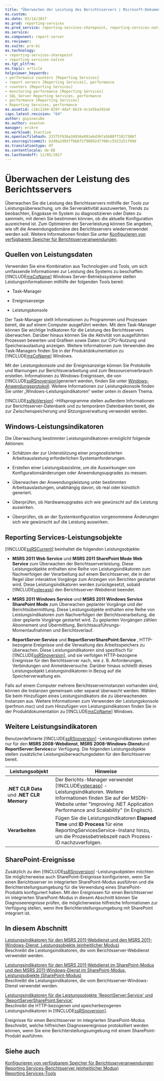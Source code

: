 ```yaml
---
title: "Überwachen der Leistung des Berichtsservers | Microsoft-Dokumentation"
ms.custom: 
ms.date: 03/14/2017
ms.prod: reporting-services
ms.prod_service: reporting-services-sharepoint, reporting-services-native
ms.service: 
ms.component: report-server
ms.reviewer: 
ms.suite: pro-bi
ms.technology:
- reporting-services-sharepoint
- reporting-services-native
ms.tgt_pltfrm: 
ms.topic: article
helpviewer_keywords:
- performance counters [Reporting Services]
- report servers [Reporting Services], performance
- counters [Reporting Services]
- monitoring performance [Reporting Services]
- SQL Server Reporting Services, performance
- performance [Reporting Services]
- Reporting Services, performance
ms.assetid: c1bc13d4-8297-4daf-bb19-4c1e5ba292a6
caps.latest.revision: "64"
author: guyinacube
ms.author: asaxton
manager: erikre
ms.workload: Inactive
ms.openlocfilehash: 23375f636a34936e891ebd36fa5680ff10173867
ms.sourcegitcommit: b2d8a2d95ffbb6f2f98692d7760cc5523151f99d
ms.translationtype: HT
ms.contentlocale: de-DE
ms.lasthandoff: 12/05/2017
---
```

# <a name="monitoring-report-server-performance"></a>Überwachen der Leistung des Berichtsservers
  Überwachen Sie die Leistung des Berichtsservers mithilfe der Tools zur Leistungsüberwachung, um die Serveraktivität auszuwerten, Trends zu beobachten, Engpässe im System zu diagnostizieren oder Daten zu sammeln, mit denen Sie bestimmen können, ob die aktuelle Konfiguration ausreichend ist. Zum Optimieren der Serverleistung können Sie angeben, wie oft die Anwendungsdomäne des Berichtsservers wiederverwendet werden soll. Weitere Informationen finden Sie unter [Konfigurieren von verfügbarem Speicher für Berichtsserveranwendungen](../../reporting-services/report-server/configure-available-memory-for-report-server-applications.md).  
  
## <a name="sources-of-performance-data"></a>Quellen von Leistungsdaten  
 Verwenden Sie eine Kombination aus Technologien und Tools, um sich umfassende Informationen zur Leistung des Systems zu beschaffen: [!INCLUDE[msCoName](../../includes/msconame-md.md)] Windows Server-Betriebssysteme stellen Leistungsinformationen mithilfe der folgenden Tools bereit:  
  
-   Task-Manager  
  
-   Ereignisanzeige  
  
-   Leistungskonsole  
  
 Der Task-Manager stellt Informationen zu Programmen und Prozessen bereit, die auf einem Computer ausgeführt werden. Mit dem Task-Manager können Sie wichtige Indikatoren für die Leistung des Berichtsservers überwachen. Darüber hinaus können Sie die Aktivität von ausgeführten Prozessen bewerten und Grafiken sowie Daten zur CPU-Nutzung und Speicherauslastung anzeigen. Weitere Informationen zum Verwenden des Task-Managers finden Sie in der Produktdokumentation zu [!INCLUDE[msCoName](../../includes/msconame-md.md)] Windows.  
  
 Mit der Leistungskonsole und der Ereignisanzeige können Sie Protokolle und Warnungen zur Berichtsverarbeitung und zum Ressourcenverbrauch erstellen. Informationen zu Windows-Ereignissen, die von [!INCLUDE[ssRSnoversion](../../includes/ssrsnoversion-md.md)]generiert werden, finden Sie unter [Windows-Anwendungsprotokoll](../../reporting-services/report-server/windows-application-log.md). Weitere Informationen zur Leistungskonsole finden Sie unter „Windows-Leistungsindikatoren“ weiter unten in diesem Thema.  
  
 [!INCLUDE[ssNoVersion](../../includes/ssnoversion-md.md)] -Hilfsprogramme stellen außerdem Informationen zur Berichtsserver-Datenbank und zu temporären Datenbanken bereit, die zur Zwischenspeicherung und Sitzungsverwaltung verwendet werden.  
  
## <a name="windows-performance-counters"></a>Windows-Leistungsindikatoren  
 Die Überwachung bestimmter Leistungsindikatoren ermöglicht folgende Aktionen:  
  
-   Schätzen der zur Unterstützung einer prognostizierten Arbeitsauslastung erforderlichen Systemanforderungen.  
  
-   Erstellen einer Leistungsbasislinie, um die Auswirkungen von Konfigurationsänderungen oder Anwendungsupgrades zu messen.  
  
-   Überwachen der Anwendungsleistung unter bestimmten Arbeitsauslastungen, unabhängig davon, ob real oder künstlich generiert.  
  
-   Überprüfen, ob Hardwareupgrades sich wie gewünscht auf die Leistung auswirken.  
  
-   Überprüfen, ob an der Systemkonfiguration vorgenommene Änderungen sich wie gewünscht auf die Leistung auswirken.  
  
## <a name="reporting-services-performance-objects"></a>Reporting Services-Leistungsobjekte  
 [!INCLUDE[ssRSCurrent](../../includes/ssrscurrent-md.md)] beinhaltet die folgenden Leistungsobjekte:  
  
-   **MSRS 2011 Web Service** und **MSRS 2011 SharePoint Mode Web Service** zum Überwachen der Berichtsserverleistung. Diese Leistungsobjekte enthalten eine Reihe von Leistungsindikatoren zum Nachverfolgen der Verarbeitung auf einem Berichtsserver, die in der Regel über interaktive Vorgänge zum Anzeigen von Berichten gestartet wird. Diese Leistungsindikatoren werden zurückgesetzt, sobald [!INCLUDE[vstecasp](../../includes/vstecasp-md.md)] den Berichtsserver-Webdienst beendet.  
  
-   **MSRS 2011 Windows Service** und **MSRS 2011 Windows Service SharePoint Mode** zum Überwachen geplanter Vorgänge und der Berichtsübermittlung. Diese Leistungsobjekte enthalten eine Reihe von Leistungsindikatoren zum Nachverfolgen der Berichtsverarbeitung, die über geplante Vorgänge gestartet wird. Zu geplanten Vorgängen zählen Abonnement und Übermittlung, Berichtsausführungs-Momentaufnahmen und Berichtsverlauf.  
  
-   **ReportServer:Service** und **ReportServerSharePoint:Service** , HTTP-bezogene Ereignisse und die Verwaltung des Arbeitsspeichers zu überwachen. Diese Leistungsindikatoren sind spezifisch für [!INCLUDE[ssRSnoversion](../../includes/ssrsnoversion-md.md)], und sie verfolgen HTTP-bezogene Ereignisse für den Berichtsserver nach, wie z. B. Anforderungen, Verbindungen und Anmeldeversuche. Darüber hinaus schließt dieses Leistungsobjekt Leistungsindikatoren in Bezug auf die Speicherverwaltung ein.  
  
 Falls auf einem Computer mehrere Berichtsserverinstanzen vorhanden sind, können die Instanzen gemeinsam oder separat überwacht werden. Wählen Sie beim Hinzufügen eines Leistungsindikators die zu überwachenden Instanzen aus. Weitere Informationen zum Verwenden der Leistungskonsole (perfmon.msc) und zum Hinzufügen von Leistungsindikatoren finden Sie in der Produktdokumentation zu [!INCLUDE[msCoName](../../includes/msconame-md.md)] Windows.  
  
## <a name="other-performance-counters"></a>Weitere Leistungsindikatoren  
 Benutzerdefinierte [!INCLUDE[ssRSnoversion](../../includes/ssrsnoversion-md.md)] -Leistungsindikatoren stehen nur für den **MSRS 2008-Webdienst**, **MSRS 2008-Windows-Dienst**und **ReportServer:Service**zur Verfügung. Die folgenden Leistungsobjekte stellen zusätzliche Leistungsüberwachungsdaten für den Berichtsserver bereit.  
  
|Leistungsobjekt|Hinweise|  
|------------------------|-----------|  
|**.NET CLR Data** und **.NET CLR Memory**|Der Berichts-Manager verwendet [!INCLUDE[vstecasp](../../includes/vstecasp-md.md)] -Leistungsindikatoren. Weitere Informationen finden Sie auf der MSDN-Website unter "Improving .NET Application Performance and Scalability" (in Englisch).|  
|**Verarbeiten**|Fügen Sie die Leistungsindikatoren **Elapsed Time** und **ID Process** für eine ReportingServicesService-Instanz hinzu, um die Prozessbetriebszeit nach Prozess-ID nachzuverfolgen.|  
  
## <a name="sharepoint-events"></a>SharePoint-Ereignisse  
 Zusätzlich zu den [!INCLUDE[ssRSnoversion](../../includes/ssrsnoversion-md.md)] -Leistungsobjekten möchten Sie möglicherweise auch SharePoint-Ereignisse konfigurieren, wenn Sie einen Berichtsserver im integrierten SharePoint-Modus ausführen und die Berichterstellungsumgebung für die Verwendung eines SharePoint-Produkts konfiguriert haben. Mit den Ereignissen für einen Berichtsserver im integrierten SharePoint-Modus in diesem Abschnitt können Sie Diagnoseereignisse prüfen, die möglicherweise hilfreiche Informationen zur Verfügung stellen, wenn Ihre Berichterstellungsumgebung mit SharePoint integriert ist.  
  
## <a name="in-this-section"></a>In diesem Abschnitt  
 [Leistungsindikatoren für den MSRS 2011-Webdienst und den MSRS 2011-Windows-Dienst, Leistungsobjekte &#40;einheitlicher Modus&#41;](../../reporting-services/report-server/performance-counters-msrs-2011-web-service-performance-objects.md)  
 Beschreibt die Leistungsindikatoren, die vom Berichtsserver-Webdienst verwendet werden.  
  
 [Leistungsindikatoren für den MSRS 2011-Webdienst im SharePoint-Modus und den MSRS 2011-Windows-Dienst im SharePoint-Modus, Leistungsobjekte &#40;SharePoint-Modus&#41;](../../reporting-services/report-server/performance-counters-msrs-2011-sharepoint-mode-performance-objects.md)  
 Beschreibt die Leistungsindikatoren, die vom Berichtsserver-Windows-Dienst verwendet werden.  
  
 [Leistungsindikatoren für die Leistungsobjekte 'ReportServer:Service' und 'ReportServerSharePoint:Service'](../../reporting-services/report-server/performance-counters-reportserver-service-performance-objects.md)  
 Beschreibt die HTTP-bezogenen und speicherbezogenen Leistungsindikatoren in [!INCLUDE[ssRSnoversion](../../includes/ssrsnoversion-md.md)].  
  
 Ereignisse für einen Berichtsserver im integrierten SharePoint-Modus  
 Beschreibt, welche hilfreichen Diagnoseereignisse protokolliert werden können, wenn Sie eine Berichterstellungsumgebung mit einem SharePoint-Produkt ausführen.  
  
## <a name="see-also"></a>Siehe auch  
 [Konfigurieren von verfügbarem Speicher für Berichtsserveranwendungen](../../reporting-services/report-server/configure-available-memory-for-report-server-applications.md)   
 [Reporting Services-Berichtsserver &#40;einheitlicher Modus&#41;](../../reporting-services/report-server/reporting-services-report-server-native-mode.md)   
 [Reporting Services-Tools](../../reporting-services/tools/reporting-services-tools.md)  
  
  
